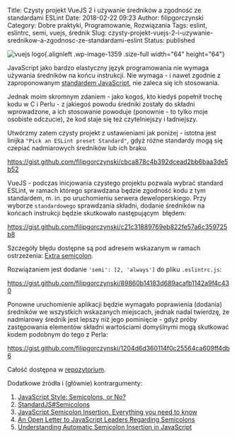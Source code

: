 Title: Czysty projekt VueJS 2 i używanie średników a zgodność ze standardami ESLint
Date: 2018-02-22 09:23
Author: filipgorczynski
Category: Dobre praktyki, Programowanie, Rozwiązania
Tags: eslint, eslintrc, semi, vuejs, średnik
Slug: czysty-projekt-vuejs-2-i-uzywanie-srednikow-a-zgodnosc-ze-standardami-eslint
Status: published

![vuejs logo](https://filipgorczynski.files.wordpress.com/2017/11/vuejs_logo-e1519284315108.png){.alignleft .wp-image-1359 .size-full width="64" height="64"}

JavaScript jako bardzo elastyczny język programowania nie wymaga używania średników na końcu instrukcji. Nie wymaga - i nawet zgodnie z zaproponowanym [standardem JavaScript](https://standardjs.com/rules.html#semicolons), nie zaleca się ich stosowania.

Jednak moim skromnym zdaniem - jako kogoś, kto kiedyś popełnił trochę kodu w C i Perlu - z jakiegoś powodu średniki zostały do składni wprowadzone, a ich stosowanie powoduje (ponownie - to tylko moje osobiste odczucie), że kod staje się też czytelniejszy i ładniejszy.

Utwórzmy zatem czysty projekt z ustawieniami jak poniżej - istotna jest linijka `"Pick an ESLint preset Standard"`, gdyż różne standardy mogą się czepiać nadmiarowych średników lub ich braku.

https://gist.github.com/filipgorczynski/cbca878c4b392dcead2bb6baa3de5b52

VueJS - podczas inicjowania czystego projektu pozwala wybrać standard ESLint, w ramach którego sprawdzana będzie zgodność kodu z tym standardem, m. in. po uruchomieniu serwera deweloperskiego. Przy wyborze `standardowego` sprawdzania składni, dodanie średników na końcach instrukcji będzie skutkowało następującym  błędem:

https://gist.github.com/filipgorczynski/c21c31889769eb822fe57a6c359725b8

Szczegóły błędu dostępne są pod adresem wskazanym w ramach ostrzeżenia: [Extra semicolon](http://eslint.org/docs/rules/semi).

Rozwiązaniem jest dodanie `'semi': [2, 'always']` do pliku `.eslintrc.js`:

https://gist.github.com/filipgorczynski/89860b14183d689acafb1142a9f4c430

Ponowne uruchomienie aplikacji będzie wymagało poprawienia (dodania) średników we wszystkich wskazanych miejscach, jednak nadal twierdzę, że nadmiarowy średnik jest lepszy niż jego pominięcie - gdyż próby zastępowania elementów składni wartościami domyślnymi mogą skutkować kodem podobnym do tego z Perla:

https://gist.github.com/filipgorczynski/1204d6d360114f0c25564ca609ff4db6

Całość dostępna w [repozytorium](https://github.com/filipgorczynski/vuesemicolon).

Dodatkowe źródła i (głównie) kontrargumenty:

1.  [JavaScript Style: Semicolons, or No?](https://adtmag.com/Blogs/Dev-Watch/2016/04/javascript-semicolons.aspx)
2.  [StandardJS\#Semicolons](https://standardjs.com/rules.html#semicolons)
3.  [JavaScript Semicolon Insertion. Everything you need to know](http://inimino.org/~inimino/blog/javascript_semicolons)
4.  [An Open Letter to JavaScript Leaders Regarding Semicolons](http://blog.izs.me/post/2353458699/an-open-letter-to-javascript-leaders-regarding)
5.  [Understanding Automatic Semicolon Insertion in JavaScript](http://www.bradoncode.com/blog/2015/08/26/javascript-semi-colon-insertion/)
